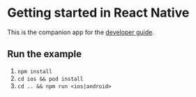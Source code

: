 # Getting started in React Native
This is the companion app for the [developer guide](https://docs.aws.amazon.com/en_us/sdk-for-javascript/v3/developer-guide/getting-started-react-native.html).

## Run the example
1. `npm install`
2. `cd ios && pod install`
3. `cd .. && npm run <ios|android>`